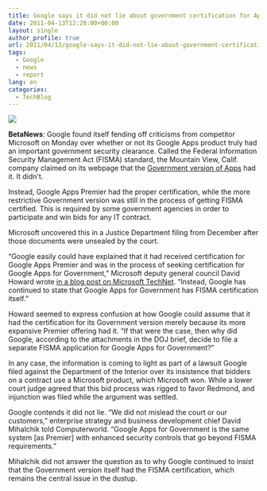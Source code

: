 ```yaml
---
title: Google says it did not lie about government certification for Apps
date: 2011-04-13T12:20:00+00:00
layout: single
author_profile: true
url: 2011/04/13/google-says-it-did-not-lie-about-government-certification-for-apps/
tags:
  - Google
  - news
  - report
lang: en
categories: 
  - TechBlog
---
```

[![](http://3.bp.blogspot.com/-anPPnO0zGVM/TaWNybQtB5I/AAAAAAAAD1Q/dSwBuAHorQ4/s1600/google+app.jpg)](http://3.bp.blogspot.com/-anPPnO0zGVM/TaWNybQtB5I/AAAAAAAAD1Q/dSwBuAHorQ4/s1600/google+app.jpg)

**BetaNews**: Google found itself fending off criticisms from competitor Microsoft on Monday over whether or not its Google Apps product truly had an important government security clearance. Called the Federal Information Security Management Act (FISMA) standard, the Mountain View, Calif. company claimed on its webpage that the [Government version of Apps](http://www.betanews.com/article/Google-announces-Apps-for-Government-in-light-of-LA-rollout-delays/1280178805) had it. It didn't.

Instead, Google Apps Premier had the proper certification, while the more restrictive Government version was still in the process of getting FISMA certified. This is required by some government agencies in order to participate and win bids for any IT contract.

Microsoft uncovered this in a Justice Department filing from December after those documents were unsealed by the court.

“Google easily could have explained that it had received certification for Google Apps Premier and was in the process of seeking certification for Google Apps for Government,” Microsoft deputy general council David Howard wrote [in a blog post on Microsoft TechNet](http://blogs.technet.com/b/microsoft_on_the_issues/archive/2011/04/11/google-s-misleading-security-claims-to-the-government-raise-serious-questions.aspx). “Instead, Google has continued to state that Google Apps for Government has FISMA certification itself.”

Howard seemed to express confusion at how Google could assume that it had the certification for its Government version merely because its more expansive Premier offering had it. “If that were the case, then why did Google, according to the attachments in the DOJ brief, decide to file a separate FISMA application for Google Apps for Government?”

In any case, the information is coming to light as part of a lawsuit Google filed against the Department of the Interior over its insistence that bidders on a contract use a Microsoft product, which Microsoft won. While a lower court judge agreed that this bid process was rigged to favor Redmond, and injunction was filed while the argument was settled.

Google contends it did not lie. “We did not mislead the court or our customers,” enterprise strategy and business development chief David Mihalchik told Computerworld. “Google Apps for Government is the same system \[as Premier\] with enhanced security controls that go beyond FISMA requirements.”

Mihalchik did not answer the question as to why Google continued to insist that the Government version itself had the FISMA certification, which remains the central issue in the dustup.